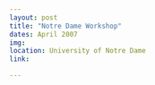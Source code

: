 ```yaml
---
layout: post
title: "Notre Dame Workshop"
dates: April 2007
img: 
location: University of Notre Dame
link: 

---
```

